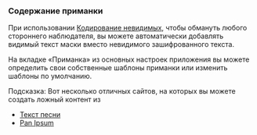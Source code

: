 ### Содержание приманки

При использовании [Кодирование невидимых](/encoding), чтобы обмануть любого стороннего наблюдателя, вы можете автоматически добавлять видимый текст маски вместо невидимого зашифрованного текста.

На вкладке «Приманка» из основных настроек приложения вы можете определить свои собственные шаблоны приманки или изменить шаблоны по умолчанию.

Подсказка:
Вот несколько отличных сайтов, на которых вы можете создать ложный контент из
* [Текст песни](http://lyrics.wikia.com/wiki/LyricWiki:Top_100)
* [Pan Ipsum](http://panipsum.com/)